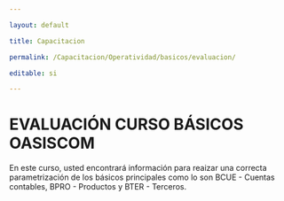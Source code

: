 ```yaml
---

layout: default

title: Capacitacion

permalink: /Capacitacion/Operatividad/basicos/evaluacion/

editable: si

---
```




# EVALUACIÓN CURSO BÁSICOS OASISCOM







En este curso, usted encontrará información para reaizar una correcta parametrización de los básicos principales como lo son BCUE - Cuentas contables, BPRO - Productos y BTER - Terceros.







